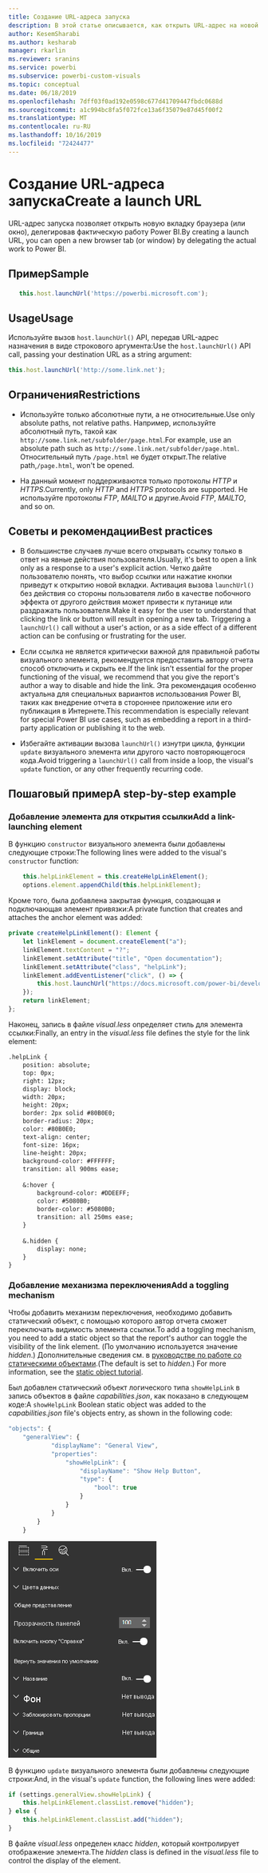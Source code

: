 ```yaml
---
title: Создание URL-адреса запуска
description: В этой статье описывается, как открыть URL-адрес на новой вкладке с использованием визуальных элементов Power BI.
author: KesemSharabi
ms.author: kesharab
manager: rkarlin
ms.reviewer: sranins
ms.service: powerbi
ms.subservice: powerbi-custom-visuals
ms.topic: conceptual
ms.date: 06/18/2019
ms.openlocfilehash: 7dff03f0ad192e0598c677d41709447fbdc0688d
ms.sourcegitcommit: a1c994bc8fa5f072fce13a6f35079e87d45f00f2
ms.translationtype: MT
ms.contentlocale: ru-RU
ms.lasthandoff: 10/16/2019
ms.locfileid: "72424477"
---
```

# <a name="create-a-launch-url"></a><span data-ttu-id="6535f-103">Создание URL-адреса запуска</span><span class="sxs-lookup"><span data-stu-id="6535f-103">Create a launch URL</span></span>

<span data-ttu-id="6535f-104">URL-адрес запуска позволяет открыть новую вкладку браузера (или окно), делегировав фактическую работу Power BI.</span><span class="sxs-lookup"><span data-stu-id="6535f-104">By creating a launch URL, you can open a new browser tab (or window) by delegating the actual work to Power BI.</span></span>

## <a name="sample"></a><span data-ttu-id="6535f-105">Пример</span><span class="sxs-lookup"><span data-stu-id="6535f-105">Sample</span></span>

```typescript
   this.host.launchUrl('https://powerbi.microsoft.com');
```

## <a name="usage"></a><span data-ttu-id="6535f-106">Usage</span><span class="sxs-lookup"><span data-stu-id="6535f-106">Usage</span></span>

<span data-ttu-id="6535f-107">Используйте вызов `host.launchUrl()` API, передав URL-адрес назначения в виде строкового аргумента:</span><span class="sxs-lookup"><span data-stu-id="6535f-107">Use the `host.launchUrl()` API call, passing your destination URL as a string argument:</span></span>

```typescript
this.host.launchUrl('http://some.link.net');
```

## <a name="restrictions"></a><span data-ttu-id="6535f-108">Ограничения</span><span class="sxs-lookup"><span data-stu-id="6535f-108">Restrictions</span></span>

* <span data-ttu-id="6535f-109">Используйте только абсолютные пути, а не относительные.</span><span class="sxs-lookup"><span data-stu-id="6535f-109">Use only absolute paths, not relative paths.</span></span> <span data-ttu-id="6535f-110">Например, используйте абсолютный путь, такой как `http://some.link.net/subfolder/page.html`.</span><span class="sxs-lookup"><span data-stu-id="6535f-110">For example, use an absolute path such as `http://some.link.net/subfolder/page.html`.</span></span> <span data-ttu-id="6535f-111">Относительный путь `/page.html` не будет открыт.</span><span class="sxs-lookup"><span data-stu-id="6535f-111">The relative path,`/page.html`, won't be opened.</span></span>

* <span data-ttu-id="6535f-112">На данный момент поддерживаются только протоколы *HTTP* и *HTTPS*.</span><span class="sxs-lookup"><span data-stu-id="6535f-112">Currently, only *HTTP* and *HTTPS* protocols are supported.</span></span> <span data-ttu-id="6535f-113">Не используйте протоколы *FTP*, *MAILTO* и другие.</span><span class="sxs-lookup"><span data-stu-id="6535f-113">Avoid *FTP*, *MAILTO*, and so on.</span></span>

## <a name="best-practices"></a><span data-ttu-id="6535f-114">Советы и рекомендации</span><span class="sxs-lookup"><span data-stu-id="6535f-114">Best practices</span></span>

* <span data-ttu-id="6535f-115">В большинстве случаев лучше всего открывать ссылку только в ответ на явные действия пользователя.</span><span class="sxs-lookup"><span data-stu-id="6535f-115">Usually, it's best to open a link only as a response to a user's explicit action.</span></span> <span data-ttu-id="6535f-116">Четко дайте пользователю понять, что выбор ссылки или нажатие кнопки приведут к открытию новой вкладки. Активация вызова `launchUrl()` без действия со стороны пользователя либо в качестве побочного эффекта от другого действия может привести к путанице или раздражать пользователя.</span><span class="sxs-lookup"><span data-stu-id="6535f-116">Make it easy for the user to understand that clicking the link or button will result in opening a new tab. Triggering a `launchUrl()` call without a user's action, or as a side effect of a different action can be confusing or frustrating for the user.</span></span>

* <span data-ttu-id="6535f-117">Если ссылка не является критически важной для правильной работы визуального элемента, рекомендуется предоставить автору отчета способ отключить и скрыть ее.</span><span class="sxs-lookup"><span data-stu-id="6535f-117">If the link isn't essential for the proper functioning of the visual, we recommend that you give the report's author a way to disable and hide the link.</span></span> <span data-ttu-id="6535f-118">Эта рекомендация особенно актуальна для специальных вариантов использования Power BI, таких как внедрение отчета в стороннее приложение или его публикация в Интернете.</span><span class="sxs-lookup"><span data-stu-id="6535f-118">This recommendation is especially relevant for special Power BI use cases, such as embedding a report in a third-party application or publishing it to the web.</span></span>

* <span data-ttu-id="6535f-119">Избегайте активации вызова `launchUrl()` изнутри цикла, функции `update` визуального элемента или другого часто повторяющегося кода.</span><span class="sxs-lookup"><span data-stu-id="6535f-119">Avoid triggering a `launchUrl()` call from inside a loop, the visual's `update` function, or any other frequently recurring code.</span></span>

## <a name="a-step-by-step-example"></a><span data-ttu-id="6535f-120">Пошаговый пример</span><span class="sxs-lookup"><span data-stu-id="6535f-120">A step-by-step example</span></span>

### <a name="add-a-link-launching-element"></a><span data-ttu-id="6535f-121">Добавление элемента для открытия ссылки</span><span class="sxs-lookup"><span data-stu-id="6535f-121">Add a link-launching element</span></span>

<span data-ttu-id="6535f-122">В функцию `constructor` визуального элемента были добавлены следующие строки:</span><span class="sxs-lookup"><span data-stu-id="6535f-122">The following lines were added to the visual's `constructor` function:</span></span>

```typescript
    this.helpLinkElement = this.createHelpLinkElement();
    options.element.appendChild(this.helpLinkElement);
```

<span data-ttu-id="6535f-123">Кроме того, была добавлена закрытая функция, создающая и подключающая элемент привязки:</span><span class="sxs-lookup"><span data-stu-id="6535f-123">A private function that creates and attaches the anchor element was added:</span></span>

```typescript
private createHelpLinkElement(): Element {
    let linkElement = document.createElement("a");
    linkElement.textContent = "?";
    linkElement.setAttribute("title", "Open documentation");
    linkElement.setAttribute("class", "helpLink");
    linkElement.addEventListener("click", () => {
        this.host.launchUrl("https://docs.microsoft.com/power-bi/developer/visuals/custom-visual-develop-tutorial");
    });
    return linkElement;
};
```

<span data-ttu-id="6535f-124">Наконец, запись в файле *visual.less* определяет стиль для элемента ссылки:</span><span class="sxs-lookup"><span data-stu-id="6535f-124">Finally, an entry in the *visual.less* file defines the style for the link element:</span></span>

```less
.helpLink {
    position: absolute;
    top: 0px;
    right: 12px;
    display: block;
    width: 20px;
    height: 20px;
    border: 2px solid #80B0E0;
    border-radius: 20px;
    color: #80B0E0;
    text-align: center;
    font-size: 16px;
    line-height: 20px;
    background-color: #FFFFFF;
    transition: all 900ms ease;

    &:hover {
        background-color: #DDEEFF;
        color: #5080B0;
        border-color: #5080B0;
        transition: all 250ms ease;
    }

    &.hidden {
        display: none;
    }
}
```

### <a name="add-a-toggling-mechanism"></a><span data-ttu-id="6535f-125">Добавление механизма переключения</span><span class="sxs-lookup"><span data-stu-id="6535f-125">Add a toggling mechanism</span></span>

<span data-ttu-id="6535f-126">Чтобы добавить механизм переключения, необходимо добавить статический объект, с помощью которого автор отчета сможет переключать видимость элемента ссылки.</span><span class="sxs-lookup"><span data-stu-id="6535f-126">To add a toggling mechanism, you need to add a static object so that the report's author can toggle the visibility of the link element.</span></span> <span data-ttu-id="6535f-127">(По умолчанию используется значение *hidden*.) Дополнительные сведения см. в [руководстве по работе со статическими объектами](https://microsoft.github.io/PowerBI-visuals/docs/concepts/objects-and-properties).</span><span class="sxs-lookup"><span data-stu-id="6535f-127">(The default is set to *hidden*.) For more information, see the [static object tutorial](https://microsoft.github.io/PowerBI-visuals/docs/concepts/objects-and-properties).</span></span>

<span data-ttu-id="6535f-128">Был добавлен статический объект логического типа `showHelpLink` в запись объектов в файле *capabilities.json*, как показано в следующем коде:</span><span class="sxs-lookup"><span data-stu-id="6535f-128">A `showHelpLink` Boolean static object was added to the *capabilities.json* file's objects entry, as shown in the following code:</span></span>

```typescript
"objects": {
    "generalView": {
            "displayName": "General View",
            "properties":
                "showHelpLink": {
                    "displayName": "Show Help Button",
                    "type": {
                        "bool": true
                    }
                }
            }
        }
    }
```

![Переключение URL-адреса запуска](./media/launchurl-toggle.png)

<span data-ttu-id="6535f-130">В функцию `update` визуального элемента были добавлены следующие строки:</span><span class="sxs-lookup"><span data-stu-id="6535f-130">And, in the visual's `update` function, the following lines were added:</span></span>

```typescript
if (settings.generalView.showHelpLink) {
    this.helpLinkElement.classList.remove("hidden");
} else {
    this.helpLinkElement.classList.add("hidden");
}
```

<span data-ttu-id="6535f-131">В файле *visual.less* определен класс *hidden*, который контролирует отображение элемента.</span><span class="sxs-lookup"><span data-stu-id="6535f-131">The *hidden* class is defined in the *visual.less* file to control the display of the element.</span></span>
